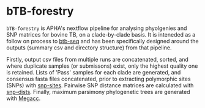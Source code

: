 # **bTB-forestry**

`bTB-forestry` is APHA's nextflow pipeline for analysing phyolgenies and SNP matrices for bovine TB, on a clade-by-clade basis.  It is inteneded as a follow on process to [btb-seq](https://github.com/APHA-CSU/btb-seq)  and has been specifically designed around the outputs (summary csv and directory structure) from that pipeline.

Firstly, output csv files from multiple runs are concatenated, sorted, and where duplicate samples (or submissons) exist, only the highest quality one is retained.  Lists of 'Pass' samples for each clade are generated, and consensus fasta files concatenated, prior to extracting polymorphic sites (SNPs) with [snp-sites](https://github.com/sanger-pathogens/snp-sites).  Pairwise SNP distance matrices are calculated with [snp-dists](https://github.com/tseemann/snp-dists).  Finally, maximum parsimony phylogenetic trees are generated with [Megacc](https://www.megasoftware.net/).
